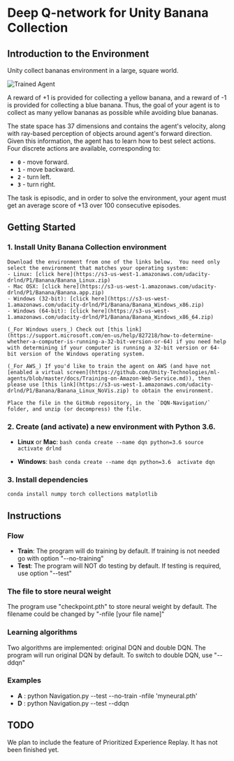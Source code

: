 [//]: # (Image References)

[image1]: https://user-images.githubusercontent.com/10624937/42135619-d90f2f28-7d12-11e8-8823-82b970a54d7e.gif "Trained Agent"

# Deep Q-network for Unity Banana Collection

## Introduction to the Environment

Unity collect bananas environment in a large, square world.  

![Trained Agent][image1]

A reward of +1 is provided for collecting a yellow banana, and a reward of -1 is provided for collecting a blue banana.  Thus, the goal of your agent is to collect as many yellow bananas as possible while avoiding blue bananas.  

The state space has 37 dimensions and contains the agent's velocity, along with ray-based perception of objects around agent's forward direction.  Given this information, the agent has to learn how to best select actions.  Four discrete actions are available, corresponding to:
- **`0`** - move forward.
- **`1`** - move backward.
- **`2`** - turn left.
- **`3`** - turn right.

The task is episodic, and in order to solve the environment, your agent must get an average score of +13 over 100 consecutive episodes.

## Getting Started

### 1. Install Unity Banana Collection environment 
    Download the environment from one of the links below.  You need only select the environment that matches your operating system:
    - Linux: [click here](https://s3-us-west-1.amazonaws.com/udacity-drlnd/P1/Banana/Banana_Linux.zip)
    - Mac OSX: [click here](https://s3-us-west-1.amazonaws.com/udacity-drlnd/P1/Banana/Banana.app.zip)
    - Windows (32-bit): [click here](https://s3-us-west-1.amazonaws.com/udacity-drlnd/P1/Banana/Banana_Windows_x86.zip)
    - Windows (64-bit): [click here](https://s3-us-west-1.amazonaws.com/udacity-drlnd/P1/Banana/Banana_Windows_x86_64.zip)
    
    (_For Windows users_) Check out [this link](https://support.microsoft.com/en-us/help/827218/how-to-determine-whether-a-computer-is-running-a-32-bit-version-or-64) if you need help with determining if your computer is running a 32-bit version or 64-bit version of the Windows operating system.

    (_For AWS_) If you'd like to train the agent on AWS (and have not [enabled a virtual screen](https://github.com/Unity-Technologies/ml-agents/blob/master/docs/Training-on-Amazon-Web-Service.md)), then please use [this link](https://s3-us-west-1.amazonaws.com/udacity-drlnd/P1/Banana/Banana_Linux_NoVis.zip) to obtain the environment.

    Place the file in the GitHub repository, in the `DQN-Navigation/` folder, and unzip (or decompress) the file. 

### 2. Create (and activate) a new environment with Python 3.6.
   - __Linux__ or __Mac__: 
	```bash
	conda create --name dqn python=3.6
	source activate drlnd
	```
	
   - __Windows__: 
	```bash
	conda create --name dqn python=3.6 
	activate dqn
	```

### 3. Install dependencies 
    conda install numpy torch collections matplotlib

## Instructions

### Flow
   - __Train__: The program will do training by default. If training is not needed go with option "--no-training"
   - __Test__:  The program will NOT do testing by default. If testing is required, use option "--test"
   
### The file to store neural weight 
   The program use "checkpoint.pth" to store neural weight by default. The filename could be changed by "-nfile [your file name]"

### Learning algorithms
   Two algorithms are implemented: original DQN and double DQN. The program will run original DQN by default. To switch to double DQN, use "--ddqn"
   
### Examples
   - __A__ : python Navigation.py --test --no-train -nfile 'myneural.pth'
   - __D__ : python Navigation.py --test --ddqn
 

## TODO
We plan to include the feature of Prioritized Experience Replay. It has not been finished yet.
 
